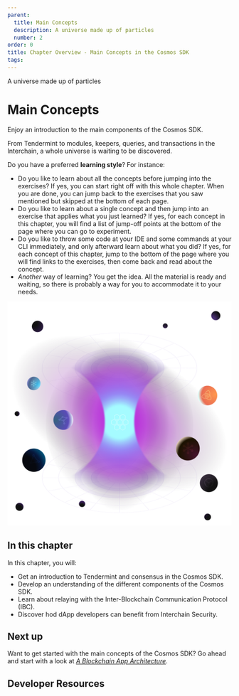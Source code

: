 ```yaml
---
parent:
  title: Main Concepts
  description: A universe made up of particles
  number: 2
order: 0
title: Chapter Overview - Main Concepts in the Cosmos SDK
tags:
---
```


<div class="tm-overline tm-rf-1 tm-lh-title tm-medium tm-muted">A universe made up of particles</div>
<h1 class="mt-4 mb-6">Main Concepts</h1>

Enjoy an introduction to the main components of the Cosmos SDK.

From Tendermint to modules, keepers, queries, and transactions in the Interchain, a whole universe is waiting to be discovered.

Do you have a preferred **learning style**? For instance:

* Do you like to learn about all the concepts before jumping into the exercises? If yes, you can start right off with this whole chapter. When you are done, you can jump back to the exercises that you saw mentioned but skipped at the bottom of each page.
* Do you like to learn about a single concept and then jump into an exercise that applies what you just learned? If yes, for each concept in this chapter, you will find a list of jump-off points at the bottom of the page where you can go to experiment.
* Do you like to throw some code at your IDE and some commands at your CLI immediately, and only afterward learn about what you did? If yes, for each concept of this chapter, jump to the bottom of the page where you will find links to the exercises, then come back and read about the concept.
* _Another_ way of learning? You get the idea. All the material is ready and waiting, so there is probably a way for you to accommodate it to your needs.

![shape with planets](/academy/2-cosmos-concepts/images/cosmos_dev_portal_module-03-lp.png)

## In this chapter

<HighlightBox type="learning">

In this chapter, you will:

* Get an introduction to Tendermint and consensus in the Cosmos SDK.
* Develop an understanding of the different components of the Cosmos SDK.
* Learn about relaying with the Inter-Blockchain Communication Protocol (IBC).
* Discover hod dApp developers can benefit from Interchain Security.

</HighlightBox>

<card-module/>

## Next up

Want to get started with the main concepts of the Cosmos SDK? Go ahead and start with a look at _[A Blockchain App Architecture](./1-architecture.md)_.

## Developer Resources

<div v-for="resource in $themeConfig.resources">
  <Resource
    :title="resource.title"
    :description="resource.description"
    :links="resource.links"
    :image="resource.image"
    :large="true"
  />
  <br/>
</div>

